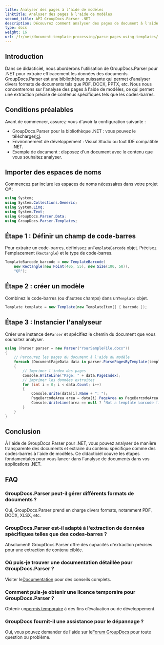 ```yaml
---
title: Analyser des pages à l'aide de modèles
linktitle: Analyser des pages à l'aide de modèles
second_title: API GroupDocs.Parser .NET
description: Découvrez comment analyser des pages de document à l'aide de modèles dans .NET avec GroupDocs.Parser. Extrayez efficacement du contenu spécifique pour vos applications.
type: docs
weight: 16
url: /fr/net/document-template-processing/parse-pages-using-templates/
---
```

## Introduction
Dans ce didacticiel, nous aborderons l'utilisation de GroupDocs.Parser pour .NET pour extraire efficacement les données des documents. GroupDocs.Parser est une bibliothèque puissante qui permet d'analyser divers formats de documents tels que PDF, DOCX, PPTX, etc. Nous nous concentrerons sur l'analyse des pages à l'aide de modèles, ce qui permet une extraction précise de contenus spécifiques tels que les codes-barres.
## Conditions préalables
Avant de commencer, assurez-vous d'avoir la configuration suivante :
-  GroupDocs.Parser pour la bibliothèque .NET : vous pouvez le télécharger[ici](https://releases.groupdocs.com/parser/net/).
- Environnement de développement : Visual Studio ou tout IDE compatible .NET.
- Exemple de document : disposez d'un document avec le contenu que vous souhaitez analyser.

## Importer des espaces de noms
Commencez par inclure les espaces de noms nécessaires dans votre projet C# :
```csharp
using System;
using System.Collections.Generic;
using System.Linq;
using System.Text;
using GroupDocs.Parser.Data;
using GroupDocs.Parser.Templates;
```
## Étape 1 : Définir un champ de code-barres
 Pour extraire un code-barres, définissez un`TemplateBarcode` objet. Précisez l'emplacement (`Rectangle`) et le type de code-barres.
```csharp
TemplateBarcode barcode = new TemplateBarcode(
    new Rectangle(new Point(405, 55), new Size(100, 50)),
    "QR");
```
## Étape 2 : créer un modèle
 Combinez le code-barres (ou d'autres champs) dans un`Template` objet.
```csharp
Template template = new Template(new TemplateItem[] { barcode });
```
## Étape 3 : Instancier l'analyseur
 Créer une instance de`Parser` et spécifiez le chemin du document que vous souhaitez analyser.
```csharp
using (Parser parser = new Parser("YourSampleFile.docx"))
{
    // Parcourez les pages du document à l'aide du modèle
    foreach (DocumentPageData data in parser.ParsePagesByTemplate(template))
    {
        // Imprimer l'index des pages
        Console.WriteLine("Page: " + data.PageIndex);
        // Imprimer les données extraites
        for (int i = 0; i < data.Count; i++)
        {
            Console.Write(data[i].Name + ": ");
            PageBarcodeArea area = data[i].PageArea as PageBarcodeArea;
            Console.WriteLine(area == null ? "Not a template barcode field" : area.Value);
        }
    }
}
```

## Conclusion
À l'aide de GroupDocs.Parser pour .NET, vous pouvez analyser de manière transparente des documents et extraire du contenu spécifique comme des codes-barres à l'aide de modèles. Ce didacticiel couvre les étapes fondamentales pour vous lancer dans l'analyse de documents dans vos applications .NET.

## FAQ
### GroupDocs.Parser peut-il gérer différents formats de documents ?
Oui, GroupDocs.Parser prend en charge divers formats, notamment PDF, DOCX, XLSX, etc.
### GroupDocs.Parser est-il adapté à l'extraction de données spécifiques telles que des codes-barres ?
Absolument! GroupDocs.Parser offre des capacités d'extraction précises pour une extraction de contenu ciblée.
### Où puis-je trouver une documentation détaillée pour GroupDocs.Parser ?
 Visiter le[Documentation](https://reference.groupdocs.com/parser/net/) pour des conseils complets.
### Comment puis-je obtenir une licence temporaire pour GroupDocs.Parser ?
 Obtenir un[permis temporaire](https://purchase.groupdocs.com/temporary-license/) à des fins d’évaluation ou de développement.
### GroupDocs fournit-il une assistance pour le dépannage ?
 Oui, vous pouvez demander de l'aide sur le[Forum GroupDocs](https://forum.groupdocs.com/c/parser/17) pour toute question ou problème.